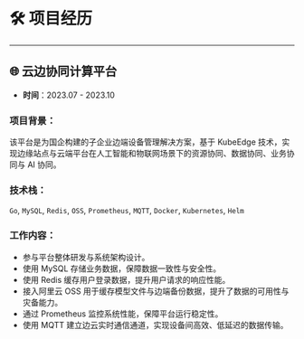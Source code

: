 # 🛠️ 项目经历

---

## 🌐 云边协同计算平台
- **时间**：2023.07 - 2023.10  

### 项目背景：
该平台是为国企构建的子企业边端设备管理解决方案，基于 KubeEdge 技术，实现边缘站点与云端平台在人工智能和物联网场景下的资源协同、数据协同、业务协同与 AI 协同。

### 技术栈：
`Go`, `MySQL`, `Redis`, `OSS`, `Prometheus`, `MQTT`, `Docker`, `Kubernetes`, `Helm`

### 工作内容：
- 参与平台整体研发与系统架构设计。
- 使用 MySQL 存储业务数据，保障数据一致性与安全性。
- 使用 Redis 缓存用户登录数据，提升用户请求的响应性能。
- 接入阿里云 OSS 用于缓存模型文件与边端备份数据，提升了数据的可用性与灾备能力。
- 通过 Prometheus 监控系统性能，保障平台运行稳定性。
- 使用 MQTT 建立边云实时通信通道，实现设备间高效、低延迟的数据传输。